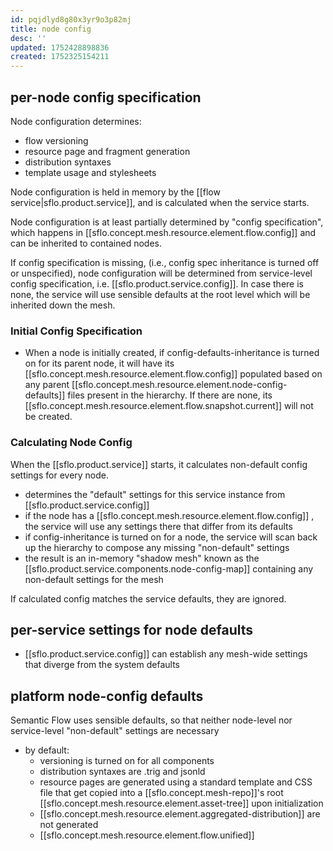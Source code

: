 ```yaml
---
id: pqjdlyd8g80x3yr9o3p82mj
title: node config
desc: ''
updated: 1752428898836
created: 1752325154211
---
```


## per-node config specification

Node configuration determines:

- flow versioning
- resource page and fragment generation
- distribution syntaxes
- template usage and stylesheets

Node configuration is held in memory by the [[flow service|sflo.product.service]], and is calculated when the service starts.

Node configuration is at least partially determined by "config specification", which happens in [[sflo.concept.mesh.resource.element.flow.config]] and can be inherited to contained nodes.

If config specification is missing, (i.e., config spec inheritance is turned off or unspecified), node configuration will be determined from service-level config specification, i.e. [[sflo.product.service.config]]. In case there is none, the service will use sensible defaults at the root level which will be inherited down the mesh.

### Initial Config Specification

- When a node is initially created, if config-defaults-inheritance is turned on for its parent node, it will have its [[sflo.concept.mesh.resource.element.flow.config]] populated based on any parent [[sflo.concept.mesh.resource.element.node-config-defaults]] files present in the hierarchy. If there are none, its [[sflo.concept.mesh.resource.element.flow.snapshot.current]] will not be created.

### Calculating Node Config

When the [[sflo.product.service]] starts, it calculates non-default config settings for every node.

- determines the "default" settings for this service instance from [[sflo.product.service.config]]
- if the node has a [[sflo.concept.mesh.resource.element.flow.config]] , the service will use any settings there that differ from its defaults
- if config-inheritance is turned on for a node, the service will scan back up the hierarchy to compose any missing "non-default" settings
-  the result is an in-memory "shadow mesh" known as the [[sflo.product.service.components.node-config-map]] containing any non-default settings for the mesh

If calculated config matches the service defaults, they are ignored.

## per-service settings for node defaults

- [[sflo.product.service.config]] can establish any mesh-wide settings that diverge from the system defaults

## platform node-config defaults

Semantic Flow uses sensible defaults, so that neither node-level nor service-level "non-default" settings are necessary

- by default:
  - versioning is turned on for all components
  - distribution syntaxes are .trig and jsonld
  - resource pages are generated using a standard template and CSS file that get copied into a [[sflo.concept.mesh-repo]]'s root [[sflo.concept.mesh.resource.element.asset-tree]] upon initialization
  - [[sflo.concept.mesh.resource.element.aggregated-distribution]] are not generated
  - [[sflo.concept.mesh.resource.element.flow.unified]]
